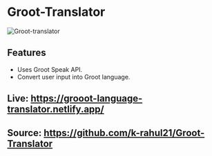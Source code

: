 # Groot-Translator
![Groot-translator](https://user-images.githubusercontent.com/71124220/135706321-551073e3-9a63-49b3-9676-5c96c4df9ca5.png)

## Features
- Uses Groot Speak API.
- Convert user input into Groot language.

## Live: https://grooot-language-translator.netlify.app/
## Source: https://github.com/k-rahul21/Groot-Translator
